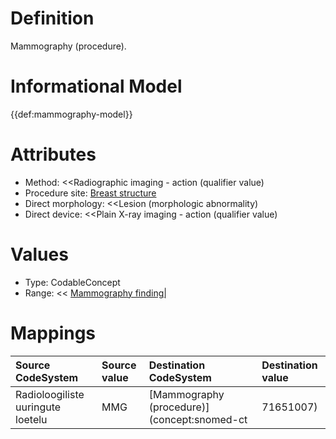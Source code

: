 # Definition
Mammography (procedure).

# Informational Model
{{def:mammography-model}}


# Attributes
- Method: <<Radiographic imaging - action (qualifier value)
- Procedure site:  [Breast structure](concept:snomed-ct|272669003)
- Direct morphology: <<Lesion (morphologic abnormality)
- Direct device: <<Plain X-ray imaging - action (qualifier value)

# Values
- Type: CodableConcept
- Range: << [Mammography finding|](concept:snomed-ct|129714008)



# Mappings
| Source CodeSystem | Source value | Destination CodeSystem | Destination value |
|:---                               |:---                 |:----                                    |:---                          |
| Radioloogiliste uuringute loetelu | MMG |  [Mammography (procedure)](concept:snomed-ct|71651007) ||
